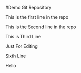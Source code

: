 #Demo Git Repository

This is the first line in the repo

This is the Second line in the repo


This is Third Line


Just For Editing

Sixth Line

Hello

